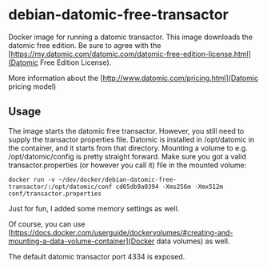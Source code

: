 # debian-datomic-free-transactor 

Docker image for running a datomic transactor. This image downloads the datomic free edition. Be sure to agree with the [https://my.datomic.com/datomic.com/datomic-free-edition-license.html](Datomic Free Edition License). 

More information about the [http://www.datomic.com/pricing.html](Datomic pricing model) 

## Usage

The image starts the datomic free transactor. However, you still need to supply the transactor properties file. Datomic is installed in /opt/datomic in the container, and it starts from that directory. Mounting a volume to e.g. /opt/datomic/config is pretty straight forward. Make sure you got a valid transactor.properties (or however you call it) file in the mounted volume:

```
docker run -v ~/dev/docker/debian-datomic-free-transactor/:/opt/datomic/conf cd65db9a0394 -Xms256m -Xmx512m conf/transactor.properties
```

Just for fun, I added some memory settings as well.

Of course, you can use [https://docs.docker.com/userguide/dockervolumes/#creating-and-mounting-a-data-volume-container](Docker data volumes) as well.

The default datomic transactor port 4334 is exposed.
